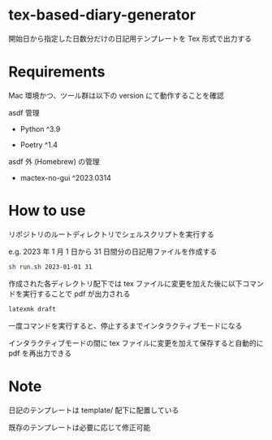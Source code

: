 # tex-based-diary-generator

開始日から指定した日数分だけの日記用テンプレートを Tex 形式で出力する

# Requirements

Mac 環境かつ、ツール群は以下の version にて動作することを確認

asdf 管理

- Python ^3.9

- Poetry ^1.4

asdf 外 (Homebrew) の管理

- mactex-no-gui ^2023.0314

# How to use

リポジトリのルートディレクトリでシェルスクリプトを実行する

e.g. 2023 年 1 月 1 日から 31 日間分の日記用ファイルを作成する

```bash
sh run.sh 2023-01-01 31
```

作成された各ディレクトリ配下では tex ファイルに変更を加えた後に以下コマンドを実行することで pdf が出力される

```bash
latexmk draft
```

一度コマンドを実行すると、停止するまでインタラクティブモードになる

インタラクティブモードの間に tex ファイルに変更を加えて保存すると自動的に pdf を再出力できる

# Note

日記のテンプレートは template/ 配下に配置している

既存のテンプレートは必要に応じて修正可能
